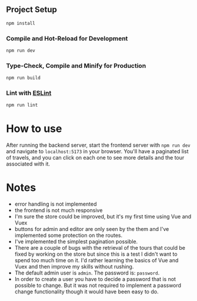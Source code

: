 

## Project Setup

```sh
npm install
```

### Compile and Hot-Reload for Development

```sh
npm run dev
```

### Type-Check, Compile and Minify for Production

```sh
npm run build
```

### Lint with [ESLint](https://eslint.org/)

```sh
npm run lint
```

# How to use
After running the backend server, start the frontend server with `npm run dev` and navigate to `localhost:5173` in your browser. You'll have a paginated list of travels, and you can click on each one to see more details and the tour associated with it.

# Notes
- error handling is not implemented
- the frontend is not much responsive
- I'm sure the store could be improved, but it's my first time using Vue and Vuex
- buttons for admin and editor are only seen by the them and I've implemented some protection on the routes.
- I've implemented the simplest pagination possible.
- There are a couple of bugs with the retrieval of the tours that could be fixed by working on the store but since this is a test I didn't want to spend too much time on it. I'd rather learning the basics of Vue and Vuex and then improve my skills without rushing.
- The default admin user is `admin`. The password is: `password`.
- In order to create a user you have to decide a password that is not possible to change. But it was not required to implement a password change functionality though it would have been easy to do.